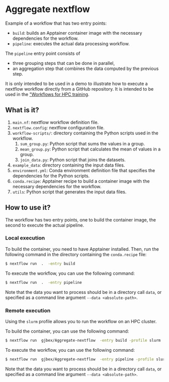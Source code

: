 # Aggregate nextflow

Example of a workflow that has two entry points:
* `build`: builds an Apptainer container image with the necessary dependencies
  for the workflow.
* `pipeline`: executes the actual data processing workflow.

The `pipeline` entry point consists of
* three grouping steps that can be done in parallel,
* an aggregation step that combines the data computed by the previous step.

It is only intended to be used in a demo to illustrate how to execute a
nextflow workflow directly from a GitHub repository.  It is intended to be used
in the ["Workflows for HPC
training](https://gjbex.github.io/Workflows-for-HPC/).


## What is it?

1. `main.nf`: nextflow workflow definition file.
1. `nextflow.config`: nextflow configuration file.
1. `workflow-scripts/`: directory containing the Python scripts used in the
   workflow.
    1. `sum_group.py`: Python script that sums the values in a group.
    1. `mean_group.py`: Python script that calculates the mean of values in a
       group.
    1. `join_data.py`: Python script that joins the datasets.
1. `example_data`: directory containing the input data files.
1. `environment.yml`: Conda environment definition file that specifies the
   dependencies for the Python scripts.
1. `conda.recipe`: Apptainer recipe to build a container image with the
   necessary dependencies for the workflow.
1. `utils`: Python script that generates the input data files.


## How to use it?

The workflow has two entry points, one to build the container image, the second
to execute the actual pipeline.

### Local execution

To build the container, you need to have Apptainer installed. Then, run the
following command in the directory containing the `conda.recipe` file:

```bash
$ nextflow run  .  -entry build
```

To execute the workflow, you can use the following command:

```bash
$ nextflow run  .  -entry pipeline
```

Note that the data you want to process should be in a directory call `data`, or
specified as a command line argument `--data <absolute-path>`.


### Remote execution

Using the `slurm` profile allows you to run the workflow on an HPC cluster.

To build the container, you can use the following command:

```bash
$ nextflow run  gjbex/Aggregate-nextflow  -entry build -profile slurm
```

To execute the workflow, you can use the following command:

```bash
$ nextflow run  gjbex/Aggregate-nextflow  -entry pipeline -profile slurm
```

Note that the data you want to process should be in a directory call `data`, or
specified as a command line argument `--data <absolute-path>`.
